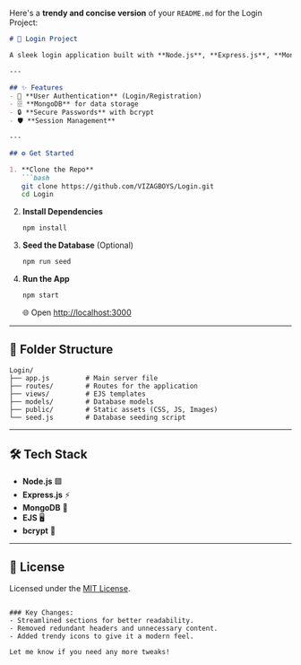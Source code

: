 Here's a **trendy and concise version** of your `README.md` for the Login Project:

```markdown
# 🚀 Login Project

A sleek login application built with **Node.js**, **Express.js**, **MongoDB**, and **EJS** for fast, secure user authentication.

---

## ✨ Features
- 🔑 **User Authentication** (Login/Registration)
- 🗄️ **MongoDB** for data storage
- 🔒 **Secure Passwords** with bcrypt
- 🛡️ **Session Management**

---

## ⚙️ Get Started

1. **Clone the Repo**  
   ```bash
   git clone https://github.com/VIZAGBOYS/Login.git
   cd Login
   ```

2. **Install Dependencies**  
   ```bash
   npm install
   ```

3. **Seed the Database** (Optional)  
   ```bash
   npm run seed
   ```

4. **Run the App**  
   ```bash
   npm start
   ```
   🌐 Open [http://localhost:3000](http://localhost:3000)

---

## 📂 Folder Structure

```
Login/
├── app.js         # Main server file
├── routes/        # Routes for the application
├── views/         # EJS templates
├── models/        # Database models
├── public/        # Static assets (CSS, JS, Images)
└── seed.js        # Database seeding script
```

---

## 🛠️ Tech Stack
- **Node.js** 🟩
- **Express.js** ⚡
- **MongoDB** 🍃
- **EJS** 🖥️
- **bcrypt** 🔐

---

## 📜 License
Licensed under the [MIT License](LICENSE).
```

### Key Changes:
- Streamlined sections for better readability.
- Removed redundant headers and unnecessary content.
- Added trendy icons to give it a modern feel. 

Let me know if you need any more tweaks!

